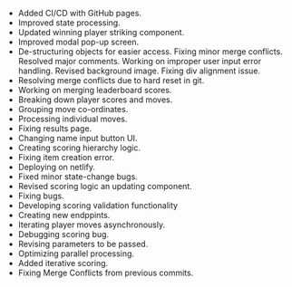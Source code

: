 - Added CI/CD with GitHub pages.
- Improved state processing.
- Updated winning player striking component.
- Improved modal pop-up screen.
- De-structuring objects for easier access.
Fixing minor merge conflicts.
Resolved major comments.
Working on improper user input error handling.
Revised background image.
Fixing div alignment issue.
- Resolving merge conflicts due to hard reset in git.
- Working on merging leaderboard scores.
- Breaking down player scores and moves.
- Grouping move co-ordinates.
- Processing individual moves.
- Fixing results page.
- Changing name input button UI.
- Creating scoring hierarchy logic.
- Fixing item creation error.
- Deploying on netlify.
- Fixed minor state-change bugs.
- Revised scoring logic an updating component.
- Fixing bugs.
- Developing scoring validation functionality
- Creating new endppints.
- Iterating player moves asynchronously.
- Debugging scoring bug.
- Revising parameters to be passed.
- Optimizing parallel processing.
- Added iterative scoring.
- Fixing Merge Conflicts from previous commits.
